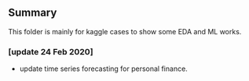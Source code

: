 ## Summary

This folder is mainly for kaggle cases to show some EDA and ML works.

### [update 24 Feb 2020]

- update time series forecasting for personal finance. 
